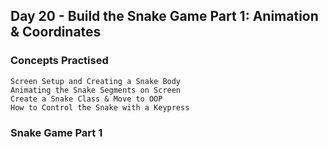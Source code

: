 ## Day 20 - Build the Snake Game Part 1: Animation & Coordinates
### Concepts Practised
    Screen Setup and Creating a Snake Body
    Animating the Snake Segments on Screen
    Create a Snake Class & Move to OOP
    How to Control the Snake with a Keypress
### Snake Game Part 1
